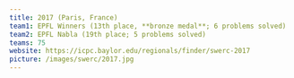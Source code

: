 ```yaml
---
title: 2017 (Paris, France)
team1: EPFL Winners (13th place, **bronze medal**; 6 problems solved)
team2: EPFL Nabla (19th place; 5 problems solved)
teams: 75
website: https://icpc.baylor.edu/regionals/finder/swerc-2017
picture: /images/swerc/2017.jpg
---
```

